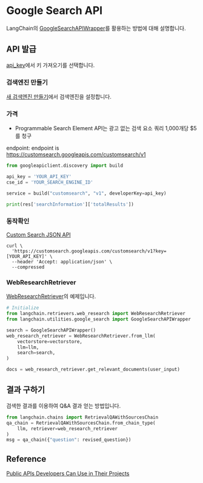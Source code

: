 # Google Search API

LangChain의 [GoogleSearchAPIWrapper](https://api.python.langchain.com/en/latest/utilities/langchain.utilities.google_search.GoogleSearchAPIWrapper.html#)를 활용하는 방법에 대해 설명합니다.

## API 발급

[api_key](https://developers.google.com/custom-search/docs/paid_element?hl=ko#api_key)에서 키 가져오기를 선택합니다.

### 검색엔진 만들기

[새 검색엔진 만들기](https://programmablesearchengine.google.com/controlpanel/create?hl=ko)에서 검색엔진을 설정합니다.

### 가격
- Programmable Search Element API는 광고 없는 검색 요소 쿼리 1,000개당 $5를 청구

endpoint: endpoint is https://customsearch.googleapis.com/customsearch/v1

```python
from googleapiclient.discovery import build

api_key = 'YOUR_API_KEY'
cse_id = 'YOUR_SEARCH_ENGINE_ID'

service = build("customsearch", "v1", developerKey=api_key)

print(res['searchInformation']['totalResults'])
```

### 동작확인

[Custom Search JSON API](https://developers.google.com/custom-search/v1/introduction?hl=ko)

```text
curl \
  'https://customsearch.googleapis.com/customsearch/v1?key=[YOUR_API_KEY]' \
  --header 'Accept: application/json' \
  --compressed
```

### WebResearchRetriever

[WebResearchRetriever](https://python.langchain.com/docs/modules/data_connection/retrievers/web_research)의 예제입니다.

```python
# Initialize
from langchain.retrievers.web_research import WebResearchRetriever
from langchain.utilities.google_search import GoogleSearchAPIWrapper

search = GoogleSearchAPIWrapper()
web_research_retriever = WebResearchRetriever.from_llm(
    vectorstore=vectorstore,
    llm=llm,
    search=search,
)

docs = web_research_retriever.get_relevant_documents(user_input)
```

## 결과 구하기

검색한 결과를 이용하여 Q&A 결과 얻는 방법입니다.

```python
from langchain.chains import RetrievalQAWithSourcesChain
qa_chain = RetrievalQAWithSourcesChain.from_chain_type(
    llm, retriever=web_research_retriever
)
msg = qa_chain({"question": revised_question})
```

## Reference

[Public APIs Developers Can Use in Their Projects](https://ijaycent.hashnode.dev/public-apis-developers-can-use-in-their-projects)
